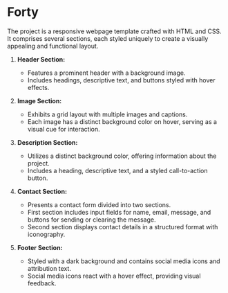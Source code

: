 # Forty
The project is a responsive webpage template crafted with HTML and CSS. It comprises several sections, each styled uniquely to create a visually appealing and functional layout.

1. **Header Section:** 
   - Features a prominent header with a background image.
   - Includes headings, descriptive text, and buttons styled with hover effects.

2. **Image Section:**
   - Exhibits a grid layout with multiple images and captions.
   - Each image has a distinct background color on hover, serving as a visual cue for interaction.

3. **Description Section:**
   - Utilizes a distinct background color, offering information about the project.
   - Includes a heading, descriptive text, and a styled call-to-action button.

4. **Contact Section:**
   - Presents a contact form divided into two sections.
   - First section includes input fields for name, email, message, and buttons for sending or clearing the message.
   - Second section displays contact details in a structured format with iconography.

5. **Footer Section:**
   - Styled with a dark background and contains social media icons and attribution text.
   - Social media icons react with a hover effect, providing visual feedback.
